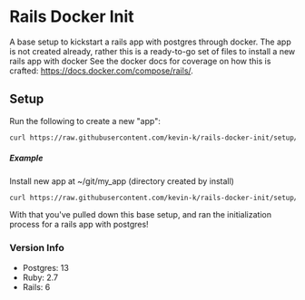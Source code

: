 # Rails Docker Init

A base setup to kickstart a rails app with postgres through docker.
The app is not created already, rather this is a ready-to-go set of files to install a new rails app with docker
See the docker docs for coverage on how this is crafted: https://docs.docker.com/compose/rails/.

## Setup

Run the following to create a new "app":

```bash
curl https://raw.githubusercontent.com/kevin-k/rails-docker-init/setup/install.sh | bash -s <install location>
```

##### Example

Install new app at ~/git/my_app (directory created by install)
```bash
curl https://raw.githubusercontent.com/kevin-k/rails-docker-init/setup/install.sh | bash -s ~/git/my_app
```

With that you've pulled down this base setup, and ran the initialization process for a rails app with postgres!

### Version Info

- Postgres: 13
- Ruby: 2.7
- Rails: 6
